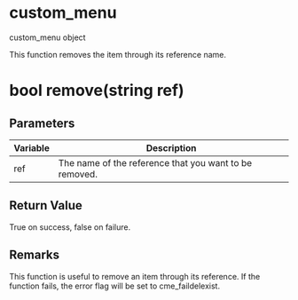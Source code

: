 # custom_menu

custom_menu object


This function removes the item through its reference name.

# bool remove(string ref)

## Parameters

Variable| Description
---|---
ref | The name of the reference that you want to be removed.

## Return Value

True on success, false on failure.

## Remarks

This function is useful to remove an item through its reference. If the function fails, the error flag will be set to cme_faildelexist.


